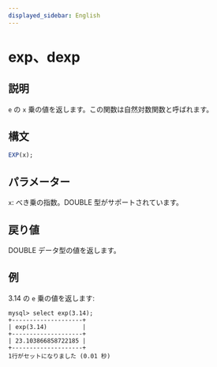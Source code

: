 ```yaml
---
displayed_sidebar: English
---
```


# exp、dexp

## 説明

`e` の `x` 乗の値を返します。この関数は自然対数関数と呼ばれます。

## 構文

```SQL
EXP(x);
```

## パラメーター

`x`: べき乗の指数。DOUBLE 型がサポートされています。

## 戻り値

DOUBLE データ型の値を返します。

## 例

3.14 の `e` 乗の値を返します:

```Plaintext
mysql> select exp(3.14);
+--------------------+
| exp(3.14)          |
+--------------------+
| 23.103866858722185 |
+--------------------+
1行がセットになりました (0.01 秒)
```
